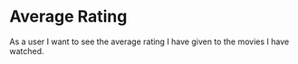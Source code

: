 # Average Rating
As a user I want to see the average rating I have given to the movies I have watched.
